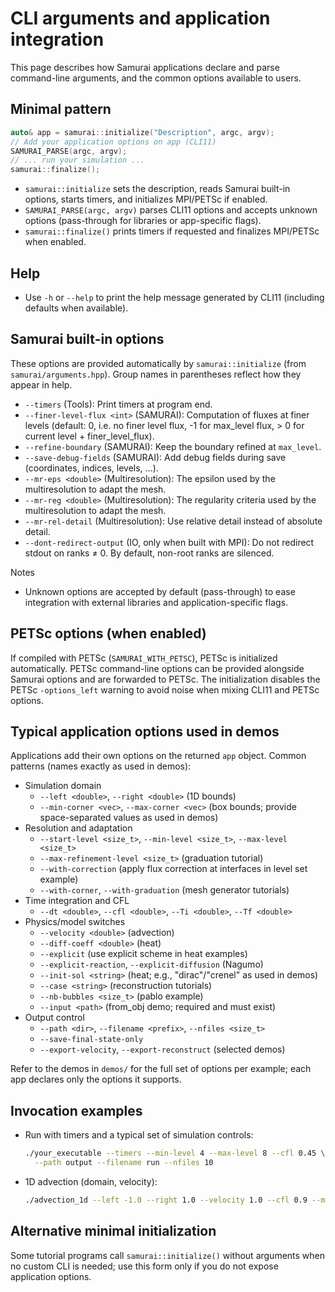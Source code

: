 # CLI arguments and application integration

This page describes how Samurai applications declare and parse command-line arguments, and the common options available to users.

## Minimal pattern

```cpp
auto& app = samurai::initialize("Description", argc, argv);
// Add your application options on app (CLI11)
SAMURAI_PARSE(argc, argv);
// ... run your simulation ...
samurai::finalize();
```

- `samurai::initialize` sets the description, reads Samurai built-in options, starts timers, and initializes MPI/PETSc if enabled.
- `SAMURAI_PARSE(argc, argv)` parses CLI11 options and accepts unknown options (pass-through for libraries or app-specific flags).
- `samurai::finalize()` prints timers if requested and finalizes MPI/PETSc when enabled.

## Help

- Use `-h` or `--help` to print the help message generated by CLI11 (including defaults when available).

## Samurai built-in options

These options are provided automatically by `samurai::initialize` (from `samurai/arguments.hpp`). Group names in parentheses reflect how they appear in help.

- `--timers` (Tools): Print timers at program end.
- `--finer-level-flux <int>` (SAMURAI): Computation of fluxes at finer levels (default: 0, i.e. no finer level flux, -1 for max_level flux, > 0 for current level + finer_level_flux).
- `--refine-boundary` (SAMURAI): Keep the boundary refined at `max_level`.
- `--save-debug-fields` (SAMURAI): Add debug fields during save (coordinates, indices, levels, ...).
- `--mr-eps <double>` (Multiresolution): The epsilon used by the multiresolution to adapt the mesh.
- `--mr-reg <double>` (Multiresolution): The regularity criteria used by the multiresolution to adapt the mesh.
- `--mr-rel-detail` (Multiresolution): Use relative detail instead of absolute detail.
- `--dont-redirect-output` (IO, only when built with MPI): Do not redirect stdout on ranks ≠ 0. By default, non-root ranks are silenced.

Notes

- Unknown options are accepted by default (pass-through) to ease integration with external libraries and application-specific flags.

## PETSc options (when enabled)

If compiled with PETSc (`SAMURAI_WITH_PETSC`), PETSc is initialized automatically. PETSc command-line options can be provided alongside Samurai options and are forwarded to PETSc. The initialization disables the PETSc `-options_left` warning to avoid noise when mixing CLI11 and PETSc options.

## Typical application options used in demos

Applications add their own options on the returned `app` object. Common patterns (names exactly as used in demos):

- Simulation domain
  - `--left <double>`, `--right <double>` (1D bounds)
  - `--min-corner <vec>`, `--max-corner <vec>` (box bounds; provide space-separated values as used in demos)
- Resolution and adaptation
  - `--start-level <size_t>`, `--min-level <size_t>`, `--max-level <size_t>`
  - `--max-refinement-level <size_t>` (graduation tutorial)
  - `--with-correction` (apply flux correction at interfaces in level set example)
  - `--with-corner`, `--with-graduation` (mesh generator tutorials)
- Time integration and CFL
  - `--dt <double>`, `--cfl <double>`, `--Ti <double>`, `--Tf <double>`
- Physics/model switches
  - `--velocity <double>` (advection)
  - `--diff-coeff <double>` (heat)
  - `--explicit` (use explicit scheme in heat examples)
  - `--explicit-reaction`, `--explicit-diffusion` (Nagumo)
  - `--init-sol <string>` (heat; e.g., "dirac"/"crenel" as used in demos)
  - `--case <string>` (reconstruction tutorials)
  - `--nb-bubbles <size_t>` (pablo example)
  - `--input <path>` (from_obj demo; required and must exist)
- Output control
  - `--path <dir>`, `--filename <prefix>`, `--nfiles <size_t>`
  - `--save-final-state-only`
  - `--export-velocity`, `--export-reconstruct` (selected demos)

Refer to the demos in `demos/` for the full set of options per example; each app declares only the options it supports.

## Invocation examples

- Run with timers and a typical set of simulation controls:

  ```bash
  ./your_executable --timers --min-level 4 --max-level 8 --cfl 0.45 \
    --path output --filename run --nfiles 10
  ```

- 1D advection (domain, velocity):

  ```bash
  ./advection_1d --left -1.0 --right 1.0 --velocity 1.0 --cfl 0.9 --max-level 8
  ```

## Alternative minimal initialization

Some tutorial programs call `samurai::initialize()` without arguments when no custom CLI is needed; use this form only if you do not expose application options.
